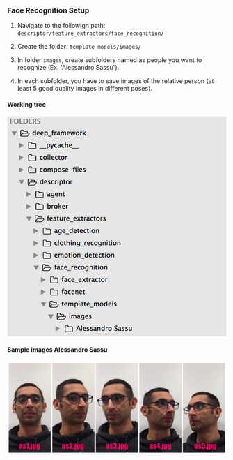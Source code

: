 
### Face Recognition Setup


1.  Navigate to the followign path: `descriptor/feature_extractors/face_recognition/`

2.  Create the folder: `template_models/images/`

3.  In folder `images`, create subfolders named as people you want to recognize (Ex. 'Alessandro Sassu').

4.  In each subfolder, you have to save images of the relative person (at least 5 good quality images in different poses).

#### Working tree
![alt text](working_tree.png)

#### Sample images Alessandro Sassu
![alt text](as_sample.jpg)
